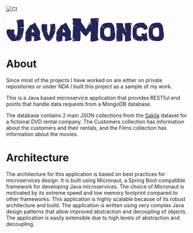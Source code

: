  ![CI](https://github.com/dawood-dev/JavaMongo/workflows/CI/badge.svg)
 
 
 ![JavaMongo](/JavaMongo.png) 

<h1>About</h1>

Since most of the projects I have worked on are either on private repositories or under NDA I built this project as a sample of my work.

This is a Java based microservice application that provides RESTful end points that handle data requests from a MongoDB database. 

The database contains 2 main JSON collections from the [Sakila](https://dev.mysql.com/doc/sakila/en) dataset for a fictional DVD rental company. The Customers collection has information about the customers and their rentals, and the Films collection has information about the movies.

<h1>Architecture</h1>

The architecture for this application is based on best practices for microservices design. It is built using Micronaut, a Spring Boot compatible framework for developing Java microservices. The choice of Micronaut is motivated by its extreme speed and low memory footprint compared to other frameworks. This application is highly scalable because of its robust architecture and build. The application is written using very complex Java design patterns that allow improved abstraction and decoupling of objects. The application is easily extensible due to high levels of abstraction and decoupling. 

